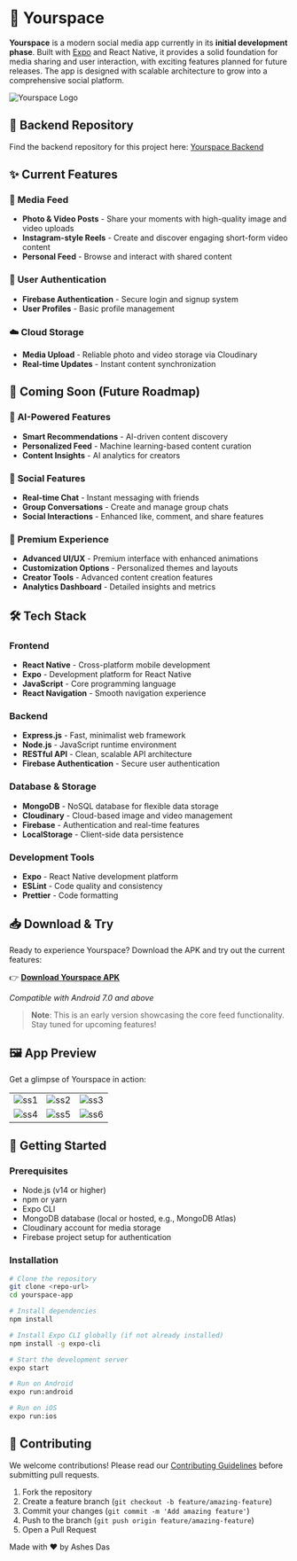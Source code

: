 # 📱 Yourspace

**Yourspace** is a modern social media app currently in its **initial development phase**. Built with [Expo](https://expo.dev) and React Native, it provides a solid foundation for media sharing and user interaction, with exciting features planned for future releases. The app is designed with scalable architecture to grow into a comprehensive social platform.

![Yourspace Logo](https://yourspace-app.netlify.app/images/logo.png)

## 🔗 Backend Repository

Find the backend repository for this project here: [Yourspace Backend](https://github.com/Ashes2004/yourspace-backend)

## ✨ Current Features

### 📸 **Media Feed**
- **Photo & Video Posts** - Share your moments with high-quality image and video uploads
- **Instagram-style Reels** - Create and discover engaging short-form video content
- **Personal Feed** - Browse and interact with shared content

### 🔐 **User Authentication**
- **Firebase Authentication** - Secure login and signup system
- **User Profiles** - Basic profile management

### ☁️ **Cloud Storage**
- **Media Upload** - Reliable photo and video storage via Cloudinary
- **Real-time Updates** - Instant content synchronization

## 🚀 Coming Soon (Future Roadmap)

### 🤖 **AI-Powered Features**
- **Smart Recommendations** - AI-driven content discovery
- **Personalized Feed** - Machine learning-based content curation
- **Content Insights** - AI analytics for creators

### 💬 **Social Features**
- **Real-time Chat** - Instant messaging with friends
- **Group Conversations** - Create and manage group chats
- **Social Interactions** - Enhanced like, comment, and share features

### 🎨 **Premium Experience**
- **Advanced UI/UX** - Premium interface with enhanced animations
- **Customization Options** - Personalized themes and layouts
- **Creator Tools** - Advanced content creation features
- **Analytics Dashboard** - Detailed insights and metrics

## 🛠️ Tech Stack

### Frontend
- **React Native** - Cross-platform mobile development
- **Expo** - Development platform for React Native
- **JavaScript** - Core programming language
- **React Navigation** - Smooth navigation experience

### Backend
- **Express.js** - Fast, minimalist web framework
- **Node.js** - JavaScript runtime environment
- **RESTful API** - Clean, scalable API architecture
- **Firebase Authentication** - Secure user authentication

### Database & Storage
- **MongoDB** - NoSQL database for flexible data storage
- **Cloudinary** - Cloud-based image and video management
- **Firebase** - Authentication and real-time features
- **LocalStorage** - Client-side data persistence

### Development Tools
- **Expo** - React Native development platform
- **ESLint** - Code quality and consistency
- **Prettier** - Code formatting

## 📥 Download & Try

Ready to experience Yourspace? Download the APK and try out the current features:

👉 [**Download Yourspace APK**](yourspace.apk)

*Compatible with Android 7.0 and above*

> **Note**: This is an early version showcasing the core feed functionality. Stay tuned for upcoming features!

## 🖼️ App Preview

Get a glimpse of Yourspace in action:

|              |              |              |
|--------------|--------------|--------------|
| ![ss1](https://yourspace-app.netlify.app/images/ss1.jpg) | ![ss2](https://yourspace-app.netlify.app/images/ss2.jpg) | ![ss3](https://yourspace-app.netlify.app/images/ss3.jpg) |
| ![ss4](https://yourspace-app.netlify.app/images/ss4.jpg) | ![ss5](https://yourspace-app.netlify.app/images/ss5.jpg) | ![ss6](https://yourspace-app.netlify.app/images/ss6.jpg) |

## 🚀 Getting Started

### Prerequisites
- Node.js (v14 or higher)
- npm or yarn
- Expo CLI
- MongoDB database (local or hosted, e.g., MongoDB Atlas)
- Cloudinary account for media storage
- Firebase project setup for authentication

### Installation

```bash
# Clone the repository
git clone <repo-url>
cd yourspace-app

# Install dependencies
npm install

# Install Expo CLI globally (if not already installed)
npm install -g expo-cli

# Start the development server
expo start

# Run on Android
expo run:android

# Run on iOS
expo run:ios
```



## 🤝 Contributing

We welcome contributions! Please read our [Contributing Guidelines](CONTRIBUTING.md) before submitting pull requests.

1. Fork the repository
2. Create a feature branch (`git checkout -b feature/amazing-feature`)
3. Commit your changes (`git commit -m 'Add amazing feature'`)
4. Push to the branch (`git push origin feature/amazing-feature`)
5. Open a Pull Request



Made with ❤️ by Ashes Das
